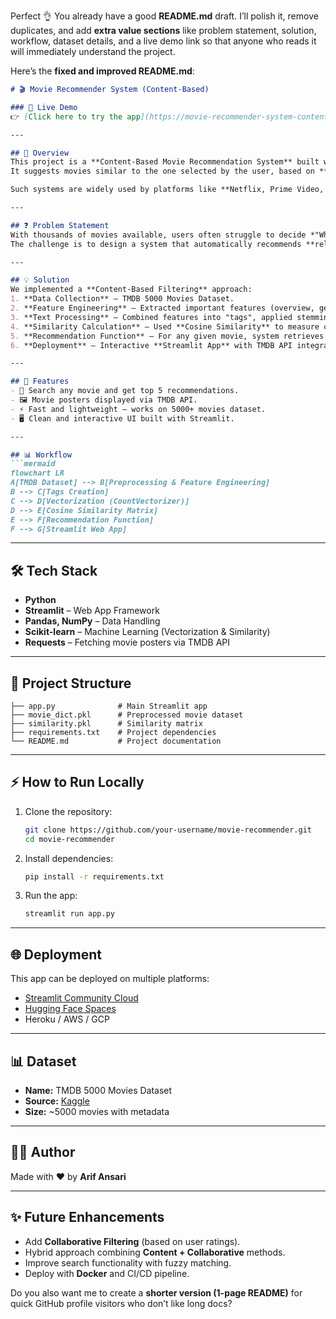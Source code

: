 Perfect 👌 You already have a good **README.md** draft. I’ll polish it, remove duplicates, and add **extra value sections** like problem statement, solution, workflow, dataset details, and a live demo link so that anyone who reads it will immediately understand the project.

Here’s the **fixed and improved README.md**:

````markdown
# 🎬 Movie Recommender System (Content-Based)

### 🔗 Live Demo  
👉 [Click here to try the app](https://movie-recommender-system-content-based-app-hfrbxfbdd3cbfx2szjn.streamlit.app/)

---

## 📌 Overview
This project is a **Content-Based Movie Recommendation System** built with **Python** and **Streamlit**.  
It suggests movies similar to the one selected by the user, based on **movie metadata** like overview, cast, crew, genres, and keywords.  

Such systems are widely used by platforms like **Netflix, Prime Video, and Hotstar** to enhance user experience.

---

## ❓ Problem Statement
With thousands of movies available, users often struggle to decide *"What should I watch next?"*.  
The challenge is to design a system that automatically recommends **relevant movies** based on user’s preference.  

---

## 💡 Solution
We implemented a **Content-Based Filtering** approach:
1. **Data Collection** – TMDB 5000 Movies Dataset.  
2. **Feature Engineering** – Extracted important features (overview, genres, keywords, cast, crew).  
3. **Text Processing** – Combined features into "tags", applied stemming, and vectorized using **CountVectorizer**.  
4. **Similarity Calculation** – Used **Cosine Similarity** to measure closeness between movies.  
5. **Recommendation Function** – For any given movie, system retrieves the top 5 most similar movies.  
6. **Deployment** – Interactive **Streamlit App** with TMDB API integration for fetching posters.  

---

## 🚀 Features
- 🎥 Search any movie and get top 5 recommendations.  
- 🖼️ Movie posters displayed via TMDB API.  
- ⚡ Fast and lightweight – works on 5000+ movies dataset.  
- 🖥️ Clean and interactive UI built with Streamlit.  

---

## 📊 Workflow
```mermaid
flowchart LR
A[TMDB Dataset] --> B[Preprocessing & Feature Engineering]
B --> C[Tags Creation]
C --> D[Vectorization (CountVectorizer)]
D --> E[Cosine Similarity Matrix]
E --> F[Recommendation Function]
F --> G[Streamlit Web App]
````

---

## 🛠️ Tech Stack

* **Python**
* **Streamlit** – Web App Framework
* **Pandas, NumPy** – Data Handling
* **Scikit-learn** – Machine Learning (Vectorization & Similarity)
* **Requests** – Fetching movie posters via TMDB API

---

## 📂 Project Structure

```
├── app.py              # Main Streamlit app
├── movie_dict.pkl      # Preprocessed movie dataset
├── similarity.pkl      # Similarity matrix
├── requirements.txt    # Project dependencies
└── README.md           # Project documentation
```

---

## ⚡ How to Run Locally

1. Clone the repository:

   ```bash
   git clone https://github.com/your-username/movie-recommender.git
   cd movie-recommender
   ```

2. Install dependencies:

   ```bash
   pip install -r requirements.txt
   ```

3. Run the app:

   ```bash
   streamlit run app.py
   ```

---

## 🌐 Deployment

This app can be deployed on multiple platforms:

* [Streamlit Community Cloud](https://streamlit.io/cloud)
* [Hugging Face Spaces](https://huggingface.co/spaces)
* Heroku / AWS / GCP

---

## 📊 Dataset

* **Name:** TMDB 5000 Movies Dataset
* **Source:** [Kaggle](https://www.kaggle.com/datasets/tmdb/tmdb-movie-metadata)
* **Size:** \~5000 movies with metadata

---

## 👨‍💻 Author

Made with ❤️ by **Arif Ansari**

---

## ✨ Future Enhancements

* Add **Collaborative Filtering** (based on user ratings).
* Hybrid approach combining **Content + Collaborative** methods.
* Improve search functionality with fuzzy matching.
* Deploy with **Docker** and CI/CD pipeline.


Do you also want me to create a **shorter version (1-page README)** for quick GitHub profile visitors who don’t like long docs?
```
